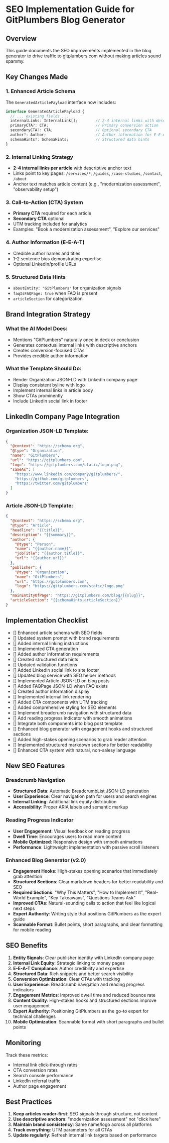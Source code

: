 # SEO Implementation Guide for GitPlumbers Blog Generator

## Overview
This guide documents the SEO improvements implemented in the blog generator to drive traffic to gitplumbers.com without making articles sound spammy.

## Key Changes Made

### 1. Enhanced Article Schema
The `GeneratedArticlePayload` interface now includes:

```typescript
interface GeneratedArticlePayload {
  // ... existing fields ...
  internalLinks: InternalLink[];        // 2-4 internal links with descriptive anchors
  primaryCTA?: CTA;                     // Primary conversion action
  secondaryCTA?: CTA;                   // Optional secondary CTA
  author?: Author;                      // Author information for E-E-A-T
  schemaHints?: SchemaHints;            // Structured data hints
}
```

### 2. Internal Linking Strategy
- **2-4 internal links per article** with descriptive anchor text
- Links point to key pages: `/services/*`, `/guides`, `/case-studies`, `/contact`, `/about`
- Anchor text matches article content (e.g., "modernization assessment", "observability setup")

### 3. Call-to-Action (CTA) System
- **Primary CTA** required for each article
- **Secondary CTA** optional
- UTM tracking included for analytics
- Examples: "Book a modernization assessment", "Explore our services"

### 4. Author Information (E-E-A-T)
- Credible author names and titles
- 1-2 sentence bios demonstrating expertise
- Optional LinkedIn/profile URLs

### 5. Structured Data Hints
- `aboutEntity: "GitPlumbers"` for organization signals
- `faqIsFAQPage: true` when FAQ is present
- `articleSection` for categorization

## Brand Integration Strategy

### What the AI Model Does:
- Mentions "GitPlumbers" naturally once in deck or conclusion
- Generates contextual internal links with descriptive anchors
- Creates conversion-focused CTAs
- Provides credible author information

### What the Template Should Do:
- Render Organization JSON-LD with LinkedIn company page
- Display consistent byline with logo
- Implement internal links in article body
- Show CTAs prominently
- Include LinkedIn social link in footer

## LinkedIn Company Page Integration

### Organization JSON-LD Template:
```json
{
  "@context": "https://schema.org",
  "@type": "Organization",
  "name": "GitPlumbers",
  "url": "https://gitplumbers.com",
  "logo": "https://gitplumbers.com/static/logo.png",
  "sameAs": [
    "https://www.linkedin.com/company/gitplumbers/",
    "https://github.com/gitplumbers",
    "https://twitter.com/gitplumbers"
  ]
}
```

### Article JSON-LD Template:
```json
{
  "@context": "https://schema.org",
  "@type": "Article",
  "headline": "{{title}}",
  "description": "{{summary}}",
  "author": {
    "@type": "Person",
    "name": "{{author.name}}",
    "jobTitle": "{{author.title}}",
    "url": "{{author.url}}"
  },
  "publisher": {
    "@type": "Organization",
    "name": "GitPlumbers",
    "url": "https://gitplumbers.com",
    "logo": "https://gitplumbers.com/static/logo.png"
  },
  "mainEntityOfPage": "https://gitplumbers.com/blog/{{slug}}",
  "articleSection": "{{schemaHints.articleSection}}"
}
```

## Implementation Checklist


- [] Enhanced article schema with SEO fields
- [] Updated system prompt with brand requirements
- [] Added internal linking instructions
- [] Implemented CTA generation
- [] Added author information requirements
- [] Created structured data hints
- [] Updated validation functions
- [] Added LinkedIn social link to site footer
- [] Updated blog service with SEO helper methods
- [] Implemented Article JSON-LD on blog posts
- [] Added FAQPage JSON-LD when FAQ exists
- [] Created author information display
- [] Implemented internal link rendering
- [] Added CTA components with UTM tracking
- [] Added comprehensive styling for SEO elements
- [] Implement breadcrumb navigation with structured data
- [] Add reading progress indicator with smooth animations
- [] Integrate both components into blog post template
- [] Enhanced blog generator with engagement hooks and structured sections
- [] Added high-stakes opening scenarios to grab reader attention
- [] Implemented structured markdown sections for better readability
- [] Enhanced CTA system with natural, non-salesy language

## New SEO Features

### Breadcrumb Navigation
- **Structured Data**: Automatic BreadcrumbList JSON-LD generation
- **User Experience**: Clear navigation path for users and search engines
- **Internal Linking**: Additional link equity distribution
- **Accessibility**: Proper ARIA labels and semantic markup

### Reading Progress Indicator
- **User Engagement**: Visual feedback on reading progress
- **Dwell Time**: Encourages users to read more content
- **Mobile Optimized**: Responsive design with smooth animations
- **Performance**: Lightweight implementation with passive scroll listeners

### Enhanced Blog Generator (v2.0)
- **Engagement Hooks**: High-stakes opening scenarios that immediately grab attention
- **Structured Sections**: Clear markdown headers for better readability and SEO
- **Required Sections**: "Why This Matters", "How to Implement It", "Real-World Example", "Key Takeaways", "Questions Teams Ask"
- **Improved CTAs**: Natural-sounding calls to action that feel like logical next steps
- **Expert Authority**: Writing style that positions GitPlumbers as the expert guide
- **Scannable Format**: Bullet points, short paragraphs, and clear formatting for mobile reading

## SEO Benefits

1. **Entity Signals**: Clear publisher identity with LinkedIn company page
2. **Internal Link Equity**: Strategic linking to money pages
3. **E-E-A-T Compliance**: Author credibility and expertise
4. **Structured Data**: Rich snippets and better search visibility
5. **Conversion Optimization**: Clear CTAs with tracking
6. **User Experience**: Breadcrumb navigation and reading progress indicators
7. **Engagement Metrics**: Improved dwell time and reduced bounce rate
8. **Content Quality**: High-stakes hooks and structured sections improve user engagement
9. **Expert Authority**: Positioning GitPlumbers as the go-to expert for technical challenges
10. **Mobile Optimization**: Scannable format with short paragraphs and bullet points

## Monitoring

Track these metrics:
- Internal link click-through rates
- CTA conversion rates
- Search console performance
- LinkedIn referral traffic
- Author page engagement

## Best Practices

1. **Keep articles reader-first**: SEO signals through structure, not content
2. **Use descriptive anchors**: "modernization assessment" not "click here"
3. **Maintain brand consistency**: Same name/logo across all platforms
4. **Track everything**: UTM parameters for all CTAs
5. **Update regularly**: Refresh internal link targets based on performance

